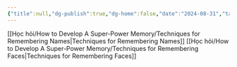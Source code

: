 ```yaml
---
{"title":null,"dg-publish":true,"dg-home":false,"date":"2024-08-31","tags":["#book","#memory","#How_to_Develop_A_Super_Power_Memory"],"Chương":"Chương15","permalink":"/hoc-hoi/how-to-develop-a-super-power-memory/c15-names-and-faces/","dgPassFrontmatter":true,"noteIcon":"","updated":"2025-01-14T22:28:07.807+07:00"}
---
```


[[Học hỏi/How to Develop A Super-Power Memory/Techniques for Remembering Names\|Techniques for Remembering Names]]
[[Học hỏi/How to Develop A Super-Power Memory/Techniques for Remembering Faces\|Techniques for Remembering Faces]]